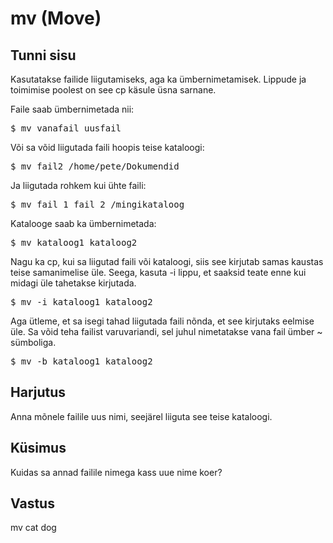 # mv (Move)

## Tunni sisu

Kasutatakse failide liigutamiseks, aga ka ümbernimetamisek. Lippude ja toimimise poolest on see cp käsule üsna sarnane.

Faile saab ümbernimetada nii:

<pre>$ mv vanafail uusfail</pre>

Või sa võid liigutada faili hoopis teise kataloogi:

<pre>$ mv fail2 /home/pete/Dokumendid</pre>

Ja liigutada rohkem kui ühte faili:

<pre>$ mv fail_1 fail_2 /mingikataloog</pre>

Katalooge saab ka ümbernimetada:

<pre>$ mv kataloog1 kataloog2</pre>

Nagu ka cp, kui sa liigutad faili või kataloogi, siis see kirjutab samas kaustas teise samanimelise üle. Seega, kasuta -i lippu, et saaksid teate enne kui midagi üle tahetakse kirjutada.

<pre>$ mv -i kataloog1 kataloog2</pre>

Aga ütleme, et sa isegi tahad liigutada faili nõnda, et see kirjutaks eelmise üle. Sa võid teha failist varuvariandi, sel juhul nimetatakse vana fail ümber ~ sümboliga.

<pre>$ mv -b kataloog1 kataloog2</pre>

## Harjutus

Anna mõnele failile uus nimi, seejärel liiguta see teise kataloogi.

## Küsimus

Kuidas sa annad failile nimega kass uue nime koer?

## Vastus

mv cat dog
